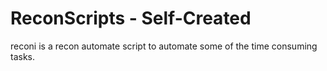 # ReconScripts - Self-Created
reconi is a recon automate script to automate some of the time consuming tasks.
